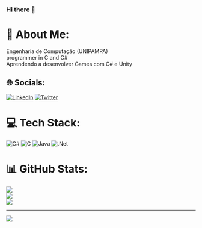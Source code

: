 ### Hi there 👋

# 💫 About Me:
Engenharia de Computação (UNIPAMPA) <br>programmer in C and C#<br>Aprendendo a desenvolver Games com C# e Unity<br>


## 🌐 Socials:
[![LinkedIn](https://img.shields.io/badge/LinkedIn-%230077B5.svg?logo=linkedin&logoColor=white)](https://linkedin.com/in/https://www.linkedin.com/in/matheus-fagundes-b72070215/) [![Twitter](https://img.shields.io/badge/Twitter-%231DA1F2.svg?logo=Twitter&logoColor=white)](https://twitter.com/https://twitter.com/Matheusfag_) 

# 💻 Tech Stack:
![C#](https://img.shields.io/badge/c%23-%23239120.svg?style=for-the-badge&logo=c-sharp&logoColor=white) ![C](https://img.shields.io/badge/c-%2300599C.svg?style=for-the-badge&logo=c&logoColor=white) ![Java](https://img.shields.io/badge/java-%23ED8B00.svg?style=for-the-badge&logo=java&logoColor=white) ![.Net](https://img.shields.io/badge/.NET-5C2D91?style=for-the-badge&logo=.net&logoColor=white)
# 📊 GitHub Stats:
![](https://github-readme-stats.vercel.app/api?username=matheus27n&theme=dark&hide_border=false&include_all_commits=false&count_private=false)<br/>
![](https://github-readme-streak-stats.herokuapp.com/?user=matheus27n&theme=dark&hide_border=false)<br/>
![](https://github-readme-stats.vercel.app/api/top-langs/?username=matheus27n&theme=dark&hide_border=false&include_all_commits=false&count_private=false&layout=compact)

---
[![](https://visitcount.itsvg.in/api?id=matheus27n&icon=0&color=0)](https://visitcount.itsvg.in)

<!-- Proudly created with GPRM ( https://gprm.itsvg.in ) -->
